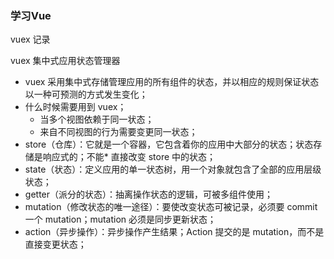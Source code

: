 ### 学习Vue

vuex 记录

vuex 集中式应用状态管理器

* vuex 采用集中式存储管理应用的所有组件的状态，并以相应的规则保证状态以一种可预测的方式发生变化；
* 什么时候需要用到 vuex；
    * 当多个视图依赖于同一状态；
    * 来自不同视图的行为需要变更同一状态；
* store（仓库）：它就是一个容器，它包含着你的应用中大部分的状态；状态存储是响应式的；不能* 直接改变 store 中的状态；
* state（状态）：定义应用的单一状态树，用一个对象就包含了全部的应用层级状态；
* getter（派分的状态）：抽离操作状态的逻辑，可被多组件使用；
* mutation（修改状态的唯一途径）：要使改变状态可被记录，必须要 commit 一个 mutation；mutation 必须是同步更新状态；
* action（异步操作）：异步操作产生结果；Action 提交的是 mutation，而不是直接变更状态；